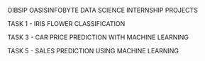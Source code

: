 OIBSIP
OASISINFOBYTE DATA SCIENCE INTERNSHIP PROJECTS

TASK 1 - IRIS FLOWER CLASSIFICATION

TASK 3 - CAR PRICE PREDICTION WITH MACHINE LEARNING

TASK 5 - SALES PREDICTION USING MACHINE LEARNING

